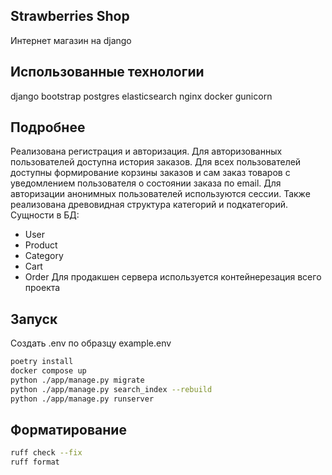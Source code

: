 ## Strawberries Shop
Интернет магазин на django

## Использованные технологии
django
bootstrap
postgres
elasticsearch
nginx
docker
gunicorn

## Подробнее
Реализована регистрация и авторизация. Для авторизованных пользователей доступна история заказов. Для всех пользователей доступны формирование корзины заказов и сам заказ товаров с уведомлением пользователя о состоянии заказа по email. Для авторизации анонимных пользователей используются сессии. Также реализована древовидная структура категорий и подкатегорий.
Сущности в БД:
- User
- Product
- Category
- Cart
- Order
Для продакшен сервера используется контейнерезация всего проекта

## Запуск
Создать .env по образцу example.env
```sh
poetry install
docker compose up
python ./app/manage.py migrate
python ./app/manage.py search_index --rebuild
python ./app/manage.py runserver
```

## Форматирование
```sh
ruff check --fix
ruff format
```
